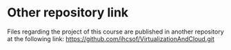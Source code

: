 # Other repository link

Files regarding the project of this course are published in another repository at the following link:
https://github.com/ihcsof/VirtualizationAndCloud.git
